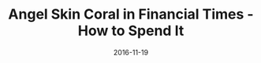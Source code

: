 ---
title: Angel Skin Coral in Financial Times - How to Spend It
date: 2016-11-19
summary_markdown: |
  Assael launches a new and exclusive collection for Neiman Marcus, The Assael Coral Collection. The Necklace featured is a double row Angel Skin Coral necklace, finished with a 18K Gold and Diamond clasp. This collection is extremely rare and features some of the most gorgeous vintage coral available on the market. ​​
featured_image: /uploads/2016-11-19.jpg
---